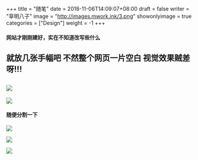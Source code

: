 +++
title = "随笔"
date = 2018-11-06T14:09:07+08:00
draft = false
writer = "草明八子"
image = "http://images.mwork.ink/3.png"
showonlyimage = true
categories = ["Design"]
weight = -1
+++

#### 网站才刚刚建好，实在不知道改写些什么
就放几张手幅吧
不然整个网页一片空白
视觉效果贼差呀!!!
-------------------------------------
![](http://images.mwork.ink/3.png)
-------------------------------------
![](http://images.mwork.ink/4.jpg)
#### 随便分割一下
![](http://images.mwork.ink/0.jpg)

![](http://images.mwork.ink/1.jpg)

![](http://images.mwork.ink/2.jpg)